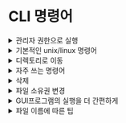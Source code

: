 # __CLI 명령어__
<details>
<summary>관리자 권한으로 실행</summary>

```
$ sudo
```
</details>

<details>
<summary>기본적인 unix/linux 명령어</summary>

```
$ ls
$ al
$ cd
$ pwd
```
</details>

<details>
<summary>디렉토리로 이동</summary>

```
$ cd ~
$ cd /
$ cd .
$ cd ..
$ pwd
$clear
```
</details>

<details>
<summary>자주 쓰는 명령어</summary>

```
$ touch [file_name]
$ mkdir [dir_name]	(make directory)
$ cat [file_name]	(concatenate)
$ mv [file_name or dic_name][target_dir_name]	(move)	파일 또는 디렉토리 옮기기
$ mv [file_name or dir_name][new_file_name]
$ cp [file][target_dir_name]
$ cp -r [folder_name]
```
</details>

<details>
<summary>삭제</summary>

```
$ rm [file_name]
$ rm -r [dir_name]
```
</details>

<details>
<summary>파일 소유권 변경</summary>

```
$ chown [owner_file]:[group_file]
$ mkdir
$ rm
```
</details>

<details>
<summary>GUI프로그램의 실행을 더 간편하게</summary>

```
$ explorer .
$ open .
$ code .
```
</details>

<details>
<summary>파일 이름에 따른 팁</summary>

```
공백이 있는 경우 - 공백부분에 tab 키를 누르기 or /(역슬래시를 입력
파일 자동완성 기능 - 첫글자 등을 쓰고 tab 키 누르기
```
</details>